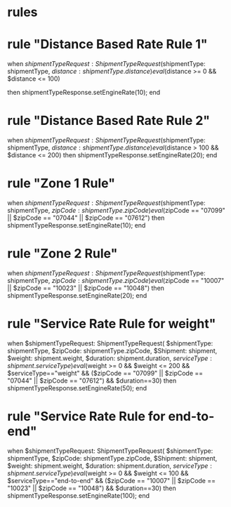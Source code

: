 # rules


# rule "Distance Based Rate Rule 1"
when
     $shipmentTypeRequest: ShipmentTypeRequest($shipmentType: shipmentType, $distance: shipmentType.distance)
     eval($distance >= 0 && $distance <= 100)
    
then
    shipmentTypeResponse.setEngineRate(10);
end

# rule "Distance Based Rate Rule 2"
when
     $shipmentTypeRequest: ShipmentTypeRequest($shipmentType: shipmentType, $distance: shipmentType.distance)
     eval($distance > 100 && $distance <= 200)
then
    shipmentTypeResponse.setEngineRate(20);
end

# rule "Zone 1 Rule"
when
      $shipmentTypeRequest: ShipmentTypeRequest($shipmentType: shipmentType, $zipCode: shipmentType.zipCode)
      eval($zipCode == "07099" || $zipCode == "07044" || $zipCode == "07612")
then
    shipmentTypeResponse.setEngineRate(10);
end

# rule "Zone 2 Rule"
when
      $shipmentTypeRequest: ShipmentTypeRequest($shipmentType: shipmentType, $zipCode: shipmentType.zipCode)
      eval($zipCode == "10007" || $zipCode == "10023" || $zipCode == "10048")
then
    shipmentTypeResponse.setEngineRate(20);
end


# rule "Service Rate Rule for weight"
when
     $shipmentTypeRequest: ShipmentTypeRequest(
        $shipmentType: shipmentType, 
        $zipCode: shipmentType.zipCode,
        $Shipment: shipment, 
        $weight: shipment.weight, 
        $duration: shipment.duration,
        $serviceType: shipment.serviceType
    )
    eval($weight >= 0 && $weight <= 200 && $serviceType=="weight" && ($zipCode == "07099" || $zipCode == "07044" || $zipCode == "07612") && $duration==30)
then
    shipmentTypeResponse.setEngineRate(50);
end

# rule "Service Rate Rule for end-to-end"
when
     $shipmentTypeRequest: ShipmentTypeRequest(
        $shipmentType: shipmentType, 
        $zipCode: shipmentType.zipCode,
        $Shipment: shipment, 
        $weight: shipment.weight, 
        $duration: shipment.duration,
        $serviceType: shipment.serviceType
    )
    eval($weight >= 0 && $weight <= 100 && $serviceType=="end-to-end" && ($zipCode == "10007" || $zipCode == "10023" || $zipCode == "10048") && $duration==30)
then
    shipmentTypeResponse.setEngineRate(100);
end

